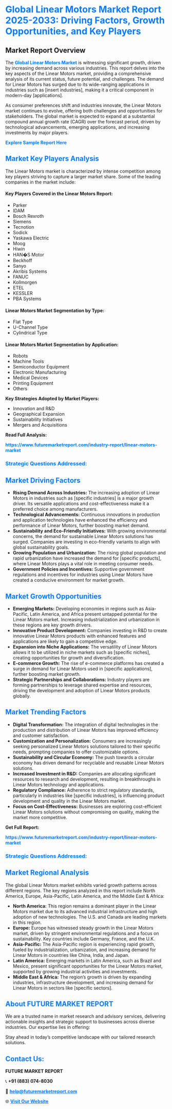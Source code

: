 <h1 style="color: #007BFF;">Global Linear Motors Market Report 2025-2033: Driving Factors, Growth Opportunities, and Key Players</h1>

<section id="overview">
<h2>Market Report Overview</h2>
<p>The <a href="https://www.futuremarketreport.com/industry-report/linear-motors-market" style="color: #007BFF; text-decoration: none;"><strong>Global Linear Motors Market</strong></a> is witnessing significant growth, driven by increasing demand across various industries. This report delves into the key aspects of the Linear Motors market, providing a comprehensive analysis of its current status, future potential, and challenges. The demand for Linear Motors has surged due to its wide-ranging applications in industries such as [insert industries], making it a critical component in modern-day [applications].</p>
<p>As consumer preferences shift and industries innovate, the Linear Motors market continues to evolve, offering both challenges and opportunities for stakeholders. The global market is expected to expand at a substantial compound annual growth rate (CAGR) over the forecast period, driven by technological advancements, emerging applications, and increasing investments by major players.</p>
</section>

<section id="overview">
<p><a href="https://www.futuremarketreport.com/request-sample/reportId=27983" style="color: #007BFF; text-decoration: none;"><strong>Explore Sample Report Here</strong></a></p>
</section>

<section id="key-players">
<h2 style="color: #007BFF;">Market Key Players Analysis</h2>
<p>The Linear Motors market is characterized by intense competition among key players striving to capture a larger market share. Some of the leading companies in the market include:</p>
<h4>Key Players Covered in the Linear Motors Report:</h4>
<ul><li>Parker</li><li>IDAM</li><li>Bosch Rexroth</li><li>Siemens</li><li>Tecnotion</li><li>Sodick</li><li>Yaskawa Electric</li><li>Moog</li><li>Hiwin</li><li>HAN�S Motor</li><li>Beckhoff</li><li>Sanyo</li><li>Akribis Systems</li><li>FANUC</li><li>Kollmorgen</li><li>ETEL</li><li>KESSLER</li><li>PBA Systems</li></ul>
<h4>Linear Motors Market Segmentation by Type:</h4>
<ul><li>Flat Type</li><li>U-Channel Type</li><li>Cylindrical Type</li></ul>

<h4>Linear Motors Market Segmentation by Application:</h4>
<ul><li>Robots</li><li>Machine Tools</li><li>Semiconductor Equipment</li><li>Electronic Manufacturing</li><li>Medical Devices</li><li>Printing Equipment</li><li>Others</li></ul>
<p><strong>Key Strategies Adopted by Market Players:</strong></p>
<ul>
<li>Innovation and R&D</li>
<li>Geographical Expansion</li>
<li>Sustainability Initiatives</li>
<li>Mergers and Acquisitions</li>
</ul>
</section>

<section>
<p><strong>Read Full Analysis: </strong></p><a href="https://www.futuremarketreport.com/industry-report/linear-motors-market" style="color: #007BFF; text-decoration: none;"><strong>https://www.futuremarketreport.com/industry-report/linear-motors-market</strong></a>
<h3 style="color: #007BFF;">Strategic Questions Addressed:</h3>
</section>

<section id="driving-factors">
<h2 style="color: #007BFF;">Market Driving Factors</h2>
<ul>
<li><strong>Rising Demand Across Industries:</strong> The increasing adoption of Linear Motors in industries such as [specific industries] is a major growth driver. Its versatile applications and cost-effectiveness make it a preferred choice among manufacturers.</li>
<li><strong>Technological Advancements:</strong> Continuous innovations in production and application technologies have enhanced the efficiency and performance of Linear Motors, further boosting market demand.</li>
<li><strong>Sustainability and Eco-Friendly Initiatives:</strong> With growing environmental concerns, the demand for sustainable Linear Motors solutions has surged. Companies are investing in eco-friendly variants to align with global sustainability goals.</li>
<li><strong>Growing Population and Urbanization:</strong> The rising global population and rapid urbanization have increased the demand for [specific products], where Linear Motors plays a vital role in meeting consumer needs.</li>
<li><strong>Government Policies and Incentives:</strong> Supportive government regulations and incentives for industries using Linear Motors have created a conducive environment for market growth.</li>
</ul>
</section>

<section id="growth-opportunities">
<h2 style="color: #007BFF;">Market Growth Opportunities</h2>
<ul>
<li><strong>Emerging Markets:</strong> Developing economies in regions such as Asia-Pacific, Latin America, and Africa present untapped potential for the Linear Motors market. Increasing industrialization and urbanization in these regions are key growth drivers.</li>
<li><strong>Innovative Product Development:</strong> Companies investing in R&D to create innovative Linear Motors products with enhanced features and applications are likely to gain a competitive edge.</li>
<li><strong>Expansion into Niche Applications:</strong> The versatility of Linear Motors allows it to be utilized in niche markets such as [specific niches], creating opportunities for growth and diversification.</li>
<li><strong>E-commerce Growth:</strong> The rise of e-commerce platforms has created a surge in demand for Linear Motors used in [specific applications], further boosting market growth.</li>
<li><strong>Strategic Partnerships and Collaborations:</strong> Industry players are forming partnerships to leverage shared expertise and resources, driving the development and adoption of Linear Motors products globally.</li>
</ul>
</section>

<section id="trending-factors">
<h2 style="color: #007BFF;">Market Trending Factors</h2>
<ul>
<li><strong>Digital Transformation:</strong> The integration of digital technologies in the production and distribution of Linear Motors has improved efficiency and customer satisfaction.</li>
<li><strong>Customization and Personalization:</strong> Consumers are increasingly seeking personalized Linear Motors solutions tailored to their specific needs, prompting companies to offer customizable options.</li>
<li><strong>Sustainability and Circular Economy:</strong> The push towards a circular economy has driven demand for recyclable and reusable Linear Motors solutions.</li>
<li><strong>Increased Investment in R&D:</strong> Companies are allocating significant resources to research and development, resulting in breakthroughs in Linear Motors technology and applications.</li>
<li><strong>Regulatory Compliance:</strong> Adherence to strict regulatory standards, particularly in industries like [specific industries], is influencing product development and quality in the Linear Motors market.</li>
<li><strong>Focus on Cost-Effectiveness:</strong> Businesses are exploring cost-efficient Linear Motors solutions without compromising on quality, making the market more competitive.</li>
</ul>
</section>

<section>
<p><strong>Get Full Report: </strong></p><a href="https://www.futuremarketreport.com/industry-report/linear-motors-market" style="color: #007BFF; text-decoration: none;"><strong>https://www.futuremarketreport.com/industry-report/linear-motors-market</strong></a>
<h3 style="color: #007BFF;">Strategic Questions Addressed:</h3>
</section>


<section id="regional-analysis">
<h2 style="color: #007BFF;">Market Regional Analysis</h2>
<p>The global Linear Motors market exhibits varied growth patterns across different regions. The key regions analyzed in this report include North America, Europe, Asia-Pacific, Latin America, and the Middle East & Africa:</p>
<ul>
<li><strong>North America:</strong> This region remains a dominant player in the Linear Motors market due to its advanced industrial infrastructure and high adoption of new technologies. The U.S. and Canada are leading markets in this region.</li>
<li><strong>Europe:</strong> Europe has witnessed steady growth in the Linear Motors market, driven by stringent environmental regulations and a focus on sustainability. Key countries include Germany, France, and the U.K.</li>
<li><strong>Asia-Pacific:</strong> The Asia-Pacific region is experiencing rapid growth, fueled by industrialization, urbanization, and increasing demand for Linear Motors in countries like China, India, and Japan.</li>
<li><strong>Latin America:</strong> Emerging markets in Latin America, such as Brazil and Mexico, present significant opportunities for the Linear Motors market, supported by growing industrial activities and investments.</li>
<li><strong>Middle East & Africa:</strong> The region’s growth is driven by expanding industries, infrastructure development, and increasing demand for Linear Motors in sectors like [specific sectors].</li>
</ul>
</section>

<footer>
<h2 style="color: #007BFF;">About FUTURE MARKET REPORT</h2>
<p>We are a trusted name in market research and advisory services, delivering actionable insights and strategic support to businesses across diverse industries. Our expertise lies in offering:</p>

<p>Stay ahead in today’s competitive landscape with our tailored research solutions.</p>

<h2 style="color: #007BFF;">Contact Us:</h2>
<p><strong>FUTURE MARKET REPORT</strong></p>
<p>📞 <strong>+91 (883) 074-8030</strong></p>
<p>📧 <strong><a href="mailto:help@futuremarketreport.com" style="color: #007BFF;">help@futuremarketreport.com</a></strong></p>
<p>🌐 <strong><a href="https://www.futuremarketreport.com/" style="color: #007BFF;">Visit Our Website</a></strong></p>
</footer>